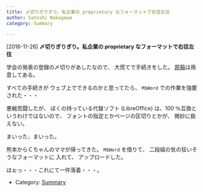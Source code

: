 ```yaml
---
title: 〆切りぎりぎり。私企業の proprietary なフォーマットで右往左往
author: Satoshi Nakagawa
category: Summary

---
```


[2016-11-26] **〆切りぎりぎり。私企業の proprietary なフォーマットで右往左往** 

 学会の発表の登録の〆切りがあしたなので、
大慌てで手続きをした。
[原稿](/~satoshi/anthrop/works/paper-2/jasca-51.html)は用意してある。

 すべての手続きが
ウェブ上でできるのかと思ってたら、
`M$Word` での作業を強要された・・・

 悪戦苦闘したが、
ぼくの持っている代替ソフト (LibreOffice) 
は、100 ％互換というわけではないので、
フォントの指定とかページの区切りとかが、
微妙に扱えない。

 まいった、まいった。

<!--more-->

 熊本からＣちゃんのママが帰ってきた。
`M$Word` を借りて、
二段組の気の狂いそうなフォーマットに
入れて、
アップロードした。

 ほぉっ・・・これにて一件落着・・・。

- Category: [Summary](https://merapano.github.io/categories.html#Summary)

